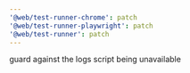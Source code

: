 ```yaml
---
'@web/test-runner-chrome': patch
'@web/test-runner-playwright': patch
'@web/test-runner': patch
---
```


guard against the logs script being unavailable
